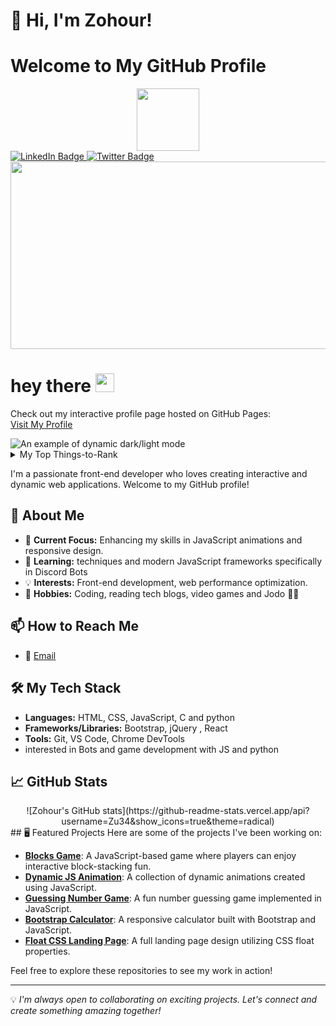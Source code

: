 # 👋 Hi, I'm Zohour!
# Welcome to My GitHub Profile



<div id="header" align="center">
  <img src="https://media.giphy.com/media/M9gbBd9nbDrOTu1Mqx/giphy.gif" width="100"/>
</div>

<div id="badges">
  <a href="your-linkedin-URL">
    <img src="https://img.shields.io/badge/LinkedIn-blue?style=for-the-badge&logo=linkedin&logoColor=white" alt="LinkedIn Badge"/>
  </a>
  <a href="your-twitter-URL">
    <img src="https://img.shields.io/badge/Twitter-blue?style=for-the-badge&logo=twitter&logoColor=white" alt="Twitter Badge"/>
  </a>
</div>
<img src="https://komarev.com/ghpvc/?username=your-github-username&style=flat-square&color=blue" alt=""/>
<div align="center">
  <img src="https://media.giphy.com/media/dWesBcTLavkZuG35MI/giphy.gif" width="600" height="300"/>
</div>
<h1>
  hey there
  <img src="https://media.giphy.com/media/hvRJCLFzcasrR4ia7z/giphy.gif" width="30px"/>
</h1>

Check out my interactive profile page hosted on GitHub Pages:  
[Visit My Profile](https://zu34.github.io/Profile-md/)

<picture>
  <source media="(prefers-color-scheme: dark)" srcset="https://via.placeholder.com/600x200/333333/FFFFFF?text=Dark+Mode+Image">
  <source media="(prefers-color-scheme: light)" srcset="https://via.placeholder.com/600x200/FFFFFF/000000?text=Light+Mode+Image">
  <img alt="An example of dynamic dark/light mode" src="https://via.placeholder.com/600x200/CCCCCC/333333?text=Default+Image">
</picture>


<details>
<summary>My Top Things-to-Rank</summary>

| Rank | Languages  |
|-----:|----------- |
|     1| JavaScript |
|     2| Python     |
|     3| SQL        |

</details>


I'm a passionate front-end developer who loves creating interactive and dynamic web applications. Welcome to my GitHub profile!

## 🚀 About Me
- 🔭 **Current Focus:** Enhancing my skills in JavaScript animations and responsive design.
- 🌱 **Learning:** techniques and modern JavaScript frameworks specifically in Discord Bots
- 💡 **Interests:** Front-end development, web performance optimization.
- 🎨 **Hobbies:** Coding, reading tech blogs, video games  and Jodo 🤸‍♀️

## 📫 How to Reach Me
- 📧 [Email](mailto:zohoureid44@gmail.com)



## 🛠️ My Tech Stack
- **Languages:** HTML, CSS, JavaScript, C and python 
- **Frameworks/Libraries:** Bootstrap, jQuery , React 
- **Tools:** Git, VS Code, Chrome DevTools
- interested in Bots and game development with JS and python 

## 📈 GitHub Stats
<div align="center">
![Zohour's GitHub stats](https://github-readme-stats.vercel.app/api?username=Zu34&show_icons=true&theme=radical)
</div>
## 🖥️ Featured Projects
Here are some of the projects I've been working on:

- [**Blocks Game**](https://github.com/Zu34/Blocks-game-JS-): A JavaScript-based game where players can enjoy interactive block-stacking fun.
- [**Dynamic JS Animation**](https://github.com/Zu34/dynamic-js-animation-): A collection of dynamic animations created using JavaScript.
- [**Guessing Number Game**](https://github.com/Zu34/GussingNumber-js): A fun number guessing game implemented in JavaScript.
- [**Bootstrap Calculator**](https://github.com/Zu34/cal-bootstrap-js): A responsive calculator built with Bootstrap and JavaScript.
- [**Float CSS Landing Page**](https://github.com/Zu34/FLoat-css-full-Landing-page): A full landing page design utilizing CSS float properties.

Feel free to explore these repositories to see my work in action!

---

💡 _I'm always open to collaborating on exciting projects. Let's connect and create something amazing together!_
